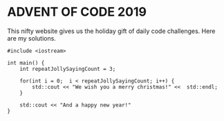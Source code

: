 # ADVENT OF CODE 2019

This nifty website gives us the holiday gift of daily code challenges.  Here are my solutions.

```
#include <iostream>

int main() {
    int repeatJollySayingCount = 3;

    for(int i = 0;  i < repeatJollySayingCount; i++) {
        std::cout << "We wish you a merry christmas!" <<  std::endl;
    }

    std::cout << "And a happy new year!"
}

```
